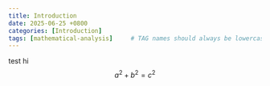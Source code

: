 ```yaml
---
title: Introduction
date: 2025-06-25 +0800
categories: [Introduction]
tags: [mathematical-analysis]     # TAG names should always be lowercase
---
```


test hi
$$
a^2 + b^2 = c^2
$$